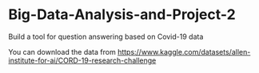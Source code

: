 # Big-Data-Analysis-and-Project-2
Build a tool for question answering based on Covid-19 data


You can download the data from https://www.kaggle.com/datasets/allen-institute-for-ai/CORD-19-research-challenge
